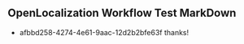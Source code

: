 ## OpenLocalization Workflow Test MarkDown
* afbbd258-4274-4e61-9aac-12d2b2bfe63f thanks!

<!--HONumber=Jul16_HO5-->


